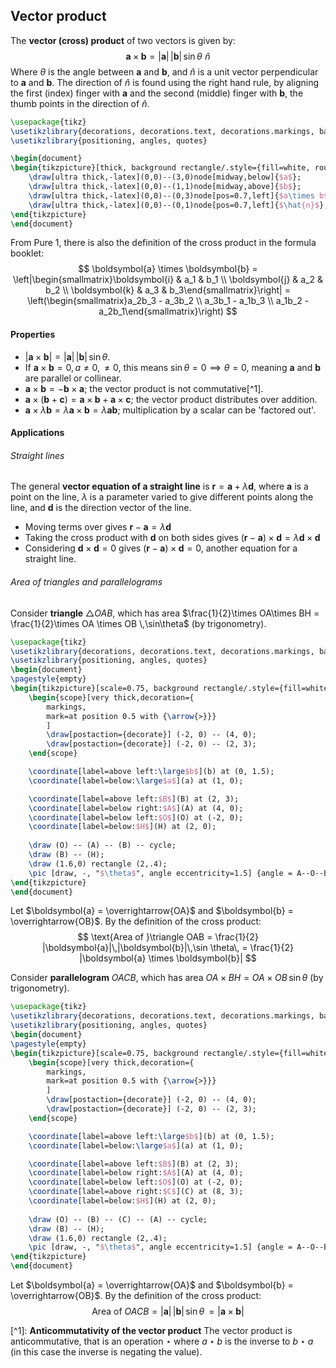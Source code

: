 ## Vector product
The **vector (cross) product** of two vectors is given by:
$$
\boldsymbol{a} \times \boldsymbol{b} = |\boldsymbol{a}|\,|\boldsymbol{b}|\,\sin \theta\,\,\hat{n}
$$
Where $\theta$ is the angle between $\boldsymbol{a}$ and $\boldsymbol{b}$, and $\hat{n}$ is a unit vector perpendicular to $\boldsymbol{a}$ and $\boldsymbol{b}$. The direction of $\hat{n}$ is found using the right hand rule, by aligning the first (index) finger with $\boldsymbol{a}$ and the second (middle) finger with $\boldsymbol{b}$, the thumb points in the direction of $\hat{n}$.
```tikz
\usepackage{tikz}
\usetikzlibrary{decorations, decorations.text, decorations.markings, backgrounds}
\usetikzlibrary{positioning, angles, quotes}

\begin{document}
\begin{tikzpicture}[thick, background rectangle/.style={fill=white, rounded corners=.55cm}, show background rectangle]
	\draw[ultra thick,-latex](0,0)--(3,0)node[midway,below]{$a$};
	\draw[ultra thick,-latex](0,0)--(1,1)node[midway,above]{$b$};
	\draw[ultra thick,-latex](0,0)--(0,3)node[pos=0.7,left]{$a\times b$};
	\draw[ultra thick,-latex](0,0)--(0,1)node[pos=0.7,left]{$\hat{n}$};
\end{tikzpicture}
\end{document}
```
From Pure 1, there is also the definition of the cross product in the formula booklet:
$$
\boldsymbol{a} \times \boldsymbol{b} = \left|\begin{smallmatrix}\boldsymbol{i} & a_1 & b_1 \\ \boldsymbol{j} & a_2 & b_2 \\ \boldsymbol{k} & a_3 & b_3\end{smallmatrix}\right| = \left(\begin{smallmatrix}a_2b_3 - a_3b_2 \\ a_3b_1 - a_1b_3 \\ a_1b_2 - a_2b_1\end{smallmatrix}\right)
$$
#### Properties
- $|\boldsymbol{a} \times \boldsymbol{b}| = |\boldsymbol{a}|\,|\boldsymbol{b}|\,\sin\theta$.
- If $\boldsymbol{a} \times \boldsymbol{b} = 0,\,a \not= 0,\,\not=0$, this means $\sin\theta = 0 \implies \theta=0$, meaning $\boldsymbol{a}$ and $\boldsymbol{b}$ are parallel or collinear.
- $\boldsymbol{a} \times \boldsymbol{b} = -\boldsymbol{b} \times \boldsymbol{a}$; the vector product is not commutative[^1].
- $\boldsymbol{a} \times (\boldsymbol{b} + \boldsymbol{c}) = \boldsymbol{a} \times \boldsymbol{b} + \boldsymbol{a} \times \boldsymbol{c}$; the vector product distributes over addition.
- $\boldsymbol{a} \times \lambda\boldsymbol{b} = \lambda\boldsymbol{a} \times \boldsymbol{b} = \lambda\boldsymbol{a}\boldsymbol{b}$; multiplication by a scalar can be 'factored out'.

#### Applications
###### Straight lines
The general **vector equation of a straight line** is $\boldsymbol{r} = \boldsymbol{a} + \lambda\boldsymbol{d}$, where $\boldsymbol{a}$ is a point on the line, $\lambda$ is a parameter varied to give different points along the line, and $\boldsymbol{d}$ is the direction vector of the line.
- Moving terms over gives $\boldsymbol{r} - \boldsymbol{a} = \lambda\boldsymbol{d}$
- Taking the cross product with $\boldsymbol{d}$ on both sides gives $(\boldsymbol{r} - \boldsymbol{a}) \times \boldsymbol{d} = \lambda\boldsymbol{d} \times \boldsymbol{d}$
- Considering $\boldsymbol{d} \times \boldsymbol{d} = 0$ gives $(\boldsymbol{r} - \boldsymbol{a}) \times \boldsymbol{d} = 0$, another equation for a straight line.

###### Area of triangles and parallelograms
Consider **triangle** $\triangle OAB$, which has area $\frac{1}{2}\times OA\times BH = \frac{1}{2}\times OA \times OB \,\sin\theta$ (by trigonometry).
```tikz
\usepackage{tikz}
\usetikzlibrary{decorations, decorations.text, decorations.markings, backgrounds}
\usetikzlibrary{positioning, angles, quotes}
\begin{document}
\pagestyle{empty}
\begin{tikzpicture}[scale=0.75, background rectangle/.style={fill=white, rounded corners=.55cm}, show background rectangle]
	\begin{scope}[very thick,decoration={
		markings,
		mark=at position 0.5 with {\arrow{>}}}
		] 
		\draw[postaction={decorate}] (-2, 0) -- (4, 0);
		\draw[postaction={decorate}] (-2, 0) -- (2, 3);
	\end{scope}

	\coordinate[label=above left:\large$b$](b) at (0, 1.5);
	\coordinate[label=below:\large$a$](a) at (1, 0);

	\coordinate[label=above left:$B$](B) at (2, 3);
	\coordinate[label=below right:$A$](A) at (4, 0);
	\coordinate[label=below left:$O$](O) at (-2, 0);
	\coordinate[label=below:$H$](H) at (2, 0);
	
	\draw (O) -- (A) -- (B) -- cycle;
	\draw (B) -- (H);
	\draw (1.6,0) rectangle (2,.4);
	\pic [draw, -, "$\theta$", angle eccentricity=1.5] {angle = A--O--B};
\end{tikzpicture}
\end{document}
```
Let $\boldsymbol{a} = \overrightarrow{OA}$ and $\boldsymbol{b} = \overrightarrow{OB}$. By the definition of the cross product:
$$
\text{Area of }\triangle OAB = \frac{1}{2} |\boldsymbol{a}|\,|\boldsymbol{b}|\,\sin \theta\, = \frac{1}{2} |\boldsymbol{a} \times \boldsymbol{b}|
$$

Consider **parallelogram** $OACB$, which has area $OA \times BH = OA \times OB \,\sin\theta$ (by trigonometry).
```tikz
\usepackage{tikz}
\usetikzlibrary{decorations, decorations.text, decorations.markings, backgrounds}
\usetikzlibrary{positioning, angles, quotes}
\begin{document}
\pagestyle{empty}
\begin{tikzpicture}[scale=0.75, background rectangle/.style={fill=white, rounded corners=.55cm}, show background rectangle]
	\begin{scope}[very thick,decoration={
		markings,
		mark=at position 0.5 with {\arrow{>}}}
		] 
		\draw[postaction={decorate}] (-2, 0) -- (4, 0);
		\draw[postaction={decorate}] (-2, 0) -- (2, 3);
	\end{scope}

	\coordinate[label=above left:\large$b$](b) at (0, 1.5);
	\coordinate[label=below:\large$a$](a) at (1, 0);

	\coordinate[label=above left:$B$](B) at (2, 3);
	\coordinate[label=below right:$A$](A) at (4, 0);
	\coordinate[label=below left:$O$](O) at (-2, 0);
	\coordinate[label=above right:$C$](C) at (8, 3);
	\coordinate[label=below:$H$](H) at (2, 0);
	
	\draw (O) -- (B) -- (C) -- (A) -- cycle;
	\draw (B) -- (H);
	\draw (1.6,0) rectangle (2,.4);
	\pic [draw, -, "$\theta$", angle eccentricity=1.5] {angle = A--O--B};
\end{tikzpicture}
\end{document}
```
Let $\boldsymbol{a} = \overrightarrow{OA}$ and $\boldsymbol{b} = \overrightarrow{OB}$. By the definition of the cross product:
$$
\text{Area of } OACB = |\boldsymbol{a}|\,|\boldsymbol{b}|\,\sin \theta\, = |\boldsymbol{a} \times \boldsymbol{b}|
$$


​[^1]: **Anticommutativity of the vector product**
	The vector product is anticommutative, that is an operation $\star$ where $a \star b$ is the inverse to $b \star a$ (in this case the inverse is negating the value).
